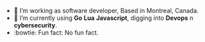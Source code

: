 - :helicopter: I’m working as software developer, Based in Montreal, Canada.
- :eyes: I’m currently using **Go** **Lua** **Javascript**, digging into **Devops** n **cybersecurity**.
- :bowtie: Fun fact: No fun fact.
